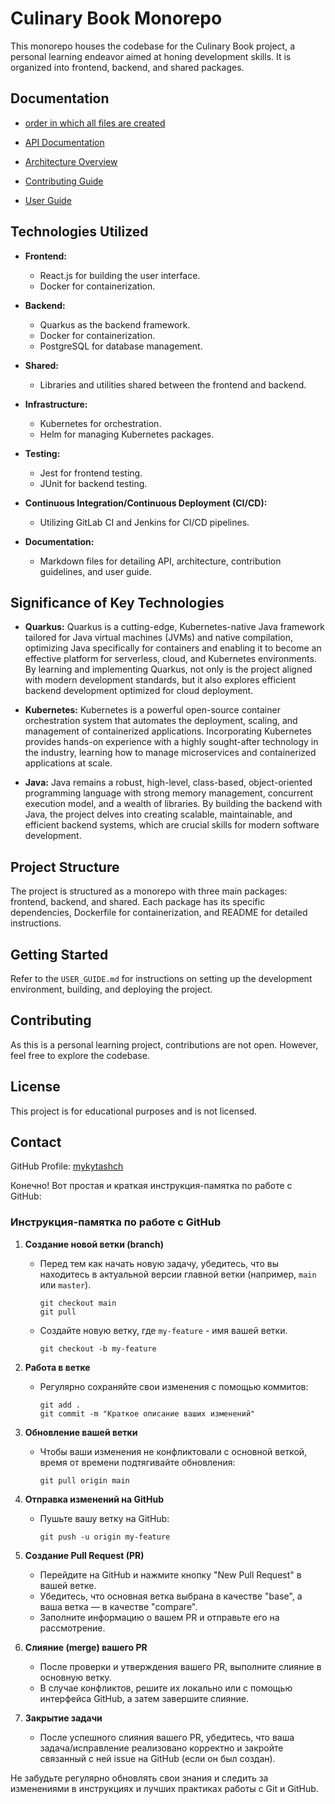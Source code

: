 # Culinary Book Monorepo

This monorepo houses the codebase for the Culinary Book project, a personal learning endeavor aimed at honing development skills. It is organized into frontend, backend, and shared packages.

## Documentation


- [order in which all files are created](./docs/document_completion_procedure.md)

- [API Documentation](./docs/API.md)
- [Architecture Overview](./docs/ARCHITECTURE.md)
- [Contributing Guide](./docs/CONTRIBUTING.md)
- [User Guide](./docs/USER_GUIDE.md)

## Technologies Utilized

- **Frontend:**
  - React.js for building the user interface.
  - Docker for containerization.

- **Backend:**
  - Quarkus as the backend framework.
  - Docker for containerization.
  - PostgreSQL for database management.

- **Shared:**
  - Libraries and utilities shared between the frontend and backend.

- **Infrastructure:**
  - Kubernetes for orchestration.
  - Helm for managing Kubernetes packages.

- **Testing:**
  - Jest for frontend testing.
  - JUnit for backend testing.

- **Continuous Integration/Continuous Deployment (CI/CD):**
  - Utilizing GitLab CI and Jenkins for CI/CD pipelines.

- **Documentation:**
  - Markdown files for detailing API, architecture, contribution guidelines, and user guide.

## Significance of Key Technologies

- **Quarkus:**
  Quarkus is a cutting-edge, Kubernetes-native Java framework tailored for Java virtual machines (JVMs) and native compilation, optimizing Java specifically for containers and enabling it to become an effective platform for serverless, cloud, and Kubernetes environments. By learning and implementing Quarkus, not only is the project aligned with modern development standards, but it also explores efficient backend development optimized for cloud deployment.

- **Kubernetes:**
  Kubernetes is a powerful open-source container orchestration system that automates the deployment, scaling, and management of containerized applications. Incorporating Kubernetes provides hands-on experience with a highly sought-after technology in the industry, learning how to manage microservices and containerized applications at scale.

- **Java:**
  Java remains a robust, high-level, class-based, object-oriented programming language with strong memory management, concurrent execution model, and a wealth of libraries. By building the backend with Java, the project delves into creating scalable, maintainable, and efficient backend systems, which are crucial skills for modern software development.

## Project Structure

The project is structured as a monorepo with three main packages: frontend, backend, and shared. Each package has its specific dependencies, Dockerfile for containerization, and README for detailed instructions.

## Getting Started

Refer to the `USER_GUIDE.md` for instructions on setting up the development environment, building, and deploying the project.

## Contributing

As this is a personal learning project, contributions are not open. However, feel free to explore the codebase.

## License

This project is for educational purposes and is not licensed.

## Contact

GitHub Profile: [mykytashch](https://github.com/mykytashch)



Конечно! Вот простая и краткая инструкция-памятка по работе с GitHub:

### Инструкция-памятка по работе с GitHub

1. **Создание новой ветки (branch)**
   - Перед тем как начать новую задачу, убедитесь, что вы находитесь в актуальной версии главной ветки (например, `main` или `master`).
     ```
     git checkout main
     git pull
     ```
   - Создайте новую ветку, где `my-feature` - имя вашей ветки.
     ```
     git checkout -b my-feature
     ```

2. **Работа в ветке**
   - Регулярно сохраняйте свои изменения с помощью коммитов:
     ```
     git add .
     git commit -m "Краткое описание ваших изменений"
     ```

3. **Обновление вашей ветки**
   - Чтобы ваши изменения не конфликтовали с основной веткой, время от времени подтягивайте обновления:
     ```
     git pull origin main
     ```

4. **Отправка изменений на GitHub**
   - Пушьте вашу ветку на GitHub:
     ```
     git push -u origin my-feature
     ```

5. **Создание Pull Request (PR)**
   - Перейдите на GitHub и нажмите кнопку "New Pull Request" в вашей ветке.
   - Убедитесь, что основная ветка выбрана в качестве "base", а ваша ветка — в качестве "compare".
   - Заполните информацию о вашем PR и отправьте его на рассмотрение.

6. **Слияние (merge) вашего PR**
   - После проверки и утверждения вашего PR, выполните слияние в основную ветку.
   - В случае конфликтов, решите их локально или с помощью интерфейса GitHub, а затем завершите слияние.

7. **Закрытие задачи**
   - После успешного слияния вашего PR, убедитесь, что ваша задача/исправление реализовано корректно и закройте связанный с ней issue на GitHub (если он был создан).

Не забудьте регулярно обновлять свои знания и следить за изменениями в инструкциях и лучших практиках работы с Git и GitHub.



